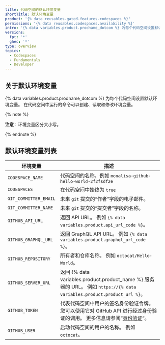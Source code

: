 ```yaml
---
title: 代码空间的默认环境变量
shortTitle: 默认环境变量
product: '{% data reusables.gated-features.codespaces %}'
permissions: '{% data reusables.codespaces.availability %}'
intro: '{% data variables.product.prodname_dotcom %} 为每个代码空间设置默认环境变量。'
versions:
  fpt: '*'
  ghec: '*'
type: overview
topics:
  - Codespaces
  - Fundamentals
  - Developer
---
```


## 关于默认环境变量

{% data variables.product.prodname_dotcom %} 为每个代码空间设置默认环境变量。 在代码空间中运行的命令可以创建、读取和修改环境变量。

{% note %}

**注意**：环境变量区分大小写。

{% endnote %}

## 默认环境变量列表

| 环境变量                  | 描述                                                                                                                                           |
| --------------------- | -------------------------------------------------------------------------------------------------------------------------------------------- |
| `CODESPACE_NAME`      | 代码空间的名称，例如 `monalisa-github-hello-world-2f2fsdf2e`                                                                                           |
| `CODESPACES`          | 在代码空间中始终为 `true`                                                                                                                             |
| `GIT_COMMITTER_EMAIL` | 未来 `git` 提交的“作者”字段的电子邮件。                                                                                                                     |
| `GIT_COMMITTER_NAME`  | 未来 `git` 提交的“提交者”字段的名称。                                                                                                                      |
| `GITHUB_API_URL`      | 返回 API URL。 例如 `{% data variables.product.api_url_code %}`。                                                                                  |
| `GITHUB_GRAPHQL_URL`  | 返回 GraphQL API URL。 例如 `{% data variables.product.graphql_url_code %}`。                                                                      |
| `GITHUB_REPOSITORY`   | 所有者和仓库名称。 例如 `octocat/Hello-World`。                                                                                                          |
| `GITHUB_SERVER_URL`   | 返回 {% data variables.product.product_name %} 服务器的 URL。 例如 `https://{% data variables.product.product_url %}`。                                |
| `GITHUB_TOKEN`        | 代表代码空间中用户的签名身份验证令牌。 您可以使用它对 GitHub API 进行经过身份验证的调用。 更多信息请参阅“[身份验证](/codespaces/codespaces-reference/security-in-codespaces#authentication)”。 |
| `GITHUB_USER`         | 启动代码空间的用户的名称。 例如 `octocat`。                                                                                                                  |

